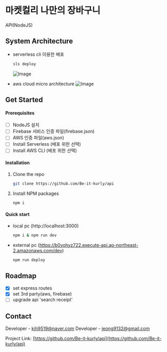 # 마켓컬리 나만의 장바구니

API(NodeJS)

## System Architecture
- serverless cli 이용한 배포
   ```bash
   sls deploy
   ```
    ![Image](https://i.ibb.co/B4X5CzS/deploy.png)


- aws cloud micro architecture
    ![Image](https://i.ibb.co/kmsb8tZ/architecture.png)

## Get Started

#### Prerequisites
- [ ] NodeJS 설치
- [ ] Firebase 서비스 인증 파일(firebase.json)
- [ ] AWS 인증 파일(aws.json)
- [ ] Install Serverless (배포 위한 선택)
- [ ] Install AWS CLI (배포 위한 선택)

#### Installation
1. Clone the repo
   ```bash
   git clone https://github.com/Be-it-kurly/api
   ```
2. Install NPM packages
    ```bash
    npm i
    ```

#### Quick start
- local pc (http://localhost:3000)
    ```bash
    npm i & npm run dev
    ```
- external pc (https://b0yohyz722.execute-api.ap-northeast-2.amazonaws.com/dev)
    ```bash
    npm run deploy
    ```

## Roadmap
- [x] set express routes
- [x] set 3rd party(aws, firebase)
- [ ] upgrade api 'search receipt'

## Contact

Developer - kjh9519@naver.com
Developer - jeong9132@gmail.com

Project Link: [https://github.com/Be-it-kurly/api](https://github.com/Be-it-kurly/api)


